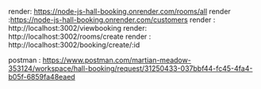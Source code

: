 render: https://node-js-hall-booking.onrender.com/rooms/all
render :https://node-js-hall-booking.onrender.com/customers
render : http://localhost:3002/viewbooking
render: http://localhost:3002/rooms/create
render : http://localhost:3002/booking/create/:id

postman : https://www.postman.com/martian-meadow-353124/workspace/hall-booking/request/31250433-037bbf44-fc45-4fa4-b05f-6859fa48eaed
